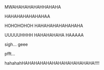 MWAHAHAHAHAHHAHAHA 

HAHAHAHAHAHAHAA

HOHOHOHOH HAHAHAHAHAHAHAHA

UUUUUHHHH HAHAHAHAHA HAAAAA

sigh... geee

pfft...

hahahahHAHAHAHAHAHAHAHAHAHAHAHA!!!!